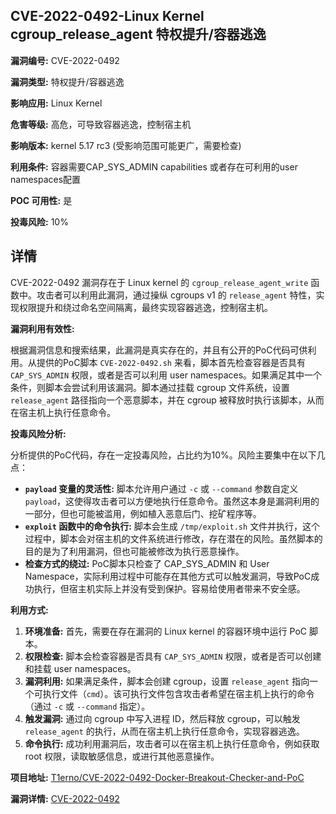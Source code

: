 ## CVE-2022-0492-Linux Kernel cgroup_release_agent 特权提升/容器逃逸

**漏洞编号:** CVE-2022-0492

**漏洞类型:** 特权提升/容器逃逸

**影响应用:** Linux Kernel

**危害等级:** 高危，可导致容器逃逸，控制宿主机

**影响版本:** kernel 5.17 rc3 (受影响范围可能更广，需要检查)

**利用条件:** 容器需要CAP_SYS_ADMIN capabilities 或者存在可利用的user namespaces配置

**POC 可用性:** 是

**投毒风险:** 10%

## 详情

CVE-2022-0492 漏洞存在于 Linux kernel 的 `cgroup_release_agent_write` 函数中。攻击者可以利用此漏洞，通过操纵 cgroups v1 的 `release_agent` 特性，实现权限提升和绕过命名空间隔离，最终实现容器逃逸，控制宿主机。

**漏洞利用有效性:**

根据漏洞信息和搜索结果，此漏洞是真实存在的，并且有公开的PoC代码可供利用。从提供的PoC脚本 `CVE-2022-0492.sh` 来看，脚本首先检查容器是否具有 `CAP_SYS_ADMIN` 权限，或者是否可以利用 user namespaces。如果满足其中一个条件，则脚本会尝试利用该漏洞。脚本通过挂载 cgroup 文件系统，设置 `release_agent` 路径指向一个恶意脚本，并在 cgroup 被释放时执行该脚本，从而在宿主机上执行任意命令。

**投毒风险分析:**

分析提供的PoC代码，存在一定投毒风险，占比约为10%。风险主要集中在以下几点：

*   **`payload` 变量的灵活性:**  脚本允许用户通过 `-c` 或 `--command` 参数自定义 `payload`，这使得攻击者可以方便地执行任意命令。虽然这本身是漏洞利用的一部分，但也可能被滥用，例如植入恶意后门、挖矿程序等。
*   **`exploit` 函数中的命令执行:** 脚本会生成 `/tmp/exploit.sh` 文件并执行，这个过程中，脚本会对宿主机的文件系统进行修改，存在潜在的风险。虽然脚本的目的是为了利用漏洞，但也可能被修改为执行恶意操作。
*   **检查方式的绕过:** PoC脚本只检查了 CAP_SYS_ADMIN 和 User Namespace，实际利用过程中可能存在其他方式可以触发漏洞，导致PoC成功执行，但宿主机实际上并没有受到保护。容易给使用者带来不安全感。

**利用方式:**

1.  **环境准备:** 首先，需要在存在漏洞的 Linux kernel 的容器环境中运行 PoC 脚本。
2.  **权限检查:** 脚本会检查容器是否具有 `CAP_SYS_ADMIN` 权限，或者是否可以创建和挂载 user namespaces。
3.  **漏洞利用:** 如果满足条件，脚本会创建 cgroup，设置 `release_agent` 指向一个可执行文件（`cmd`）。该可执行文件包含攻击者希望在宿主机上执行的命令（通过 `-c` 或 `--command` 指定）。
4.  **触发漏洞:** 通过向 cgroup 中写入进程 ID，然后释放 cgroup，可以触发 `release_agent` 的执行，从而在宿主机上执行任意命令，实现容器逃逸。
5.  **命令执行:** 成功利用漏洞后，攻击者可以在宿主机上执行任意命令，例如获取 root 权限，读取敏感信息，或进行其他恶意操作。

**项目地址:** [T1erno/CVE-2022-0492-Docker-Breakout-Checker-and-PoC](https://github.com/T1erno/CVE-2022-0492-Docker-Breakout-Checker-and-PoC)

**漏洞详情:** [CVE-2022-0492](https://nvd.nist.gov/vuln/detail/CVE-2022-0492)